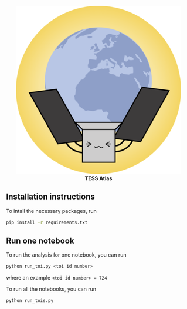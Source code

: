 <p align="center">
  <img width = "450" src="docs/static/atlas_logo.png" />
  <br>
  <b>TESS Atlas</b>
</p>

## Installation instructions
To intall the necessary packages, run
```bash
pip install -r requirements.txt
```

## Run one notebook
To run the analysis for one notebook, you can run
```bash
python run_toi.py <toi id number>
```
where an example `<toi id number> = 724`

To run all the notebooks, you can run
```bash
python run_tois.py
```